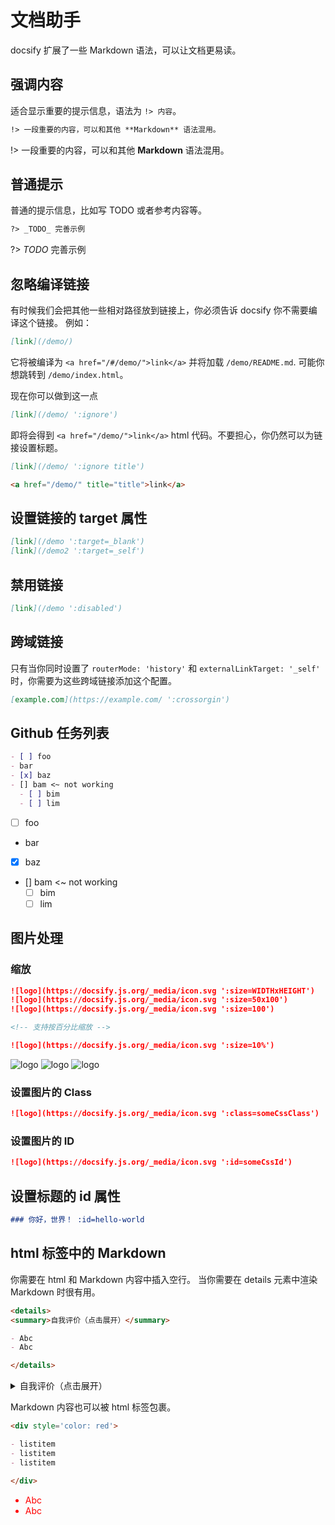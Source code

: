 # 文档助手

docsify 扩展了一些 Markdown 语法，可以让文档更易读。

## 强调内容

适合显示重要的提示信息，语法为 `!> 内容`。

```markdown
!> 一段重要的内容，可以和其他 **Markdown** 语法混用。
```

!> 一段重要的内容，可以和其他 **Markdown** 语法混用。

## 普通提示

普通的提示信息，比如写 TODO 或者参考内容等。

```markdown
?> _TODO_ 完善示例
```

?> _TODO_ 完善示例

## 忽略编译链接

有时候我们会把其他一些相对路径放到链接上，你必须告诉 docsify 你不需要编译这个链接。 例如：

```md
[link](/demo/)
```

它将被编译为 `<a href="/#/demo/">link</a>` 并将加载 `/demo/README.md`. 可能你想跳转到 `/demo/index.html`。

现在你可以做到这一点

```md
[link](/demo/ ':ignore')
```

即将会得到 `<a href="/demo/">link</a>` html 代码。不要担心，你仍然可以为链接设置标题。

```md
[link](/demo/ ':ignore title')

<a href="/demo/" title="title">link</a>
```

## 设置链接的 target 属性

```md
[link](/demo ':target=_blank')
[link](/demo2 ':target=_self')
```

## 禁用链接

```md
[link](/demo ':disabled')
```

## 跨域链接

只有当你同时设置了 `routerMode: 'history'` 和 `externalLinkTarget: '_self'` 时，你需要为这些跨域链接添加这个配置。

```md
[example.com](https://example.com/ ':crossorgin')
```

## Github 任务列表

```md
- [ ] foo
- bar
- [x] baz
- [] bam <~ not working
  - [ ] bim
  - [ ] lim
```

- [ ] foo
- bar
- [x] baz
- [] bam <~ not working
  - [ ] bim
  - [ ] lim

## 图片处理

### 缩放

```md
![logo](https://docsify.js.org/_media/icon.svg ':size=WIDTHxHEIGHT')
![logo](https://docsify.js.org/_media/icon.svg ':size=50x100')
![logo](https://docsify.js.org/_media/icon.svg ':size=100')

<!-- 支持按百分比缩放 -->

![logo](https://docsify.js.org/_media/icon.svg ':size=10%')
```

![logo](https://docsify.js.org/_media/icon.svg ':size=50x100')
![logo](https://docsify.js.org/_media/icon.svg ':size=100')
![logo](https://docsify.js.org/_media/icon.svg ':size=10%')

### 设置图片的 Class

```md
![logo](https://docsify.js.org/_media/icon.svg ':class=someCssClass')
```

### 设置图片的 ID

```md
![logo](https://docsify.js.org/_media/icon.svg ':id=someCssId')
```

## 设置标题的 id 属性

```md
### 你好，世界！ :id=hello-world
```

## html 标签中的 Markdown

你需要在 html 和 Markdown 内容中插入空行。
当你需要在 details 元素中渲染 Markdown 时很有用。

```markdown
<details>
<summary>自我评价（点击展开）</summary>

- Abc
- Abc

</details>
```

<details>
<summary>自我评价（点击展开）</summary>

- Abc
- Abc

</details>

Markdown 内容也可以被 html 标签包裹。

```markdown
<div style='color: red'>

- listitem
- listitem
- listitem

</div>
```

<div style='color: red'>

- Abc
- Abc

</div>
